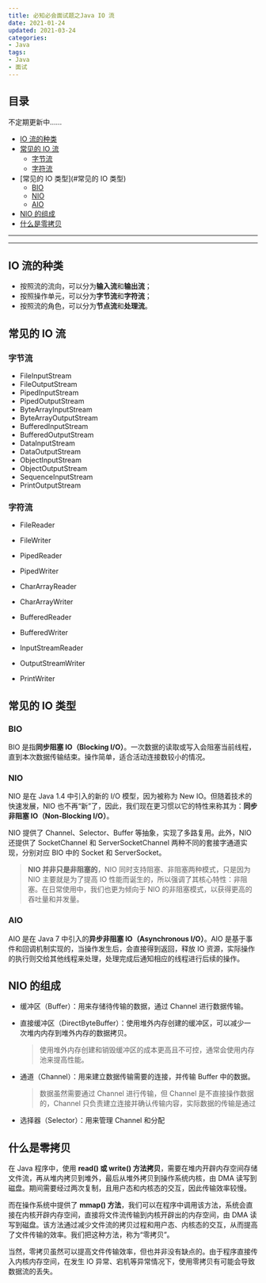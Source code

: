 ```yaml
---
title: 必知必会面试题之Java IO 流
date: 2021-01-24
updated: 2021-03-24
categories:
- Java
tags:
- Java
- 面试
---
```


## 目录

不定期更新中……

- [IO 流的种类](#IO流的种类) 
- [常见的 IO 流](#常见的IO流) 
  - [字节流](#字节流) 
  - [字符流](#字符流) 
- [常见的 IO 类型](#常见的 IO 类型) 
  - [BIO](#BIO) 
  - [NIO](#NIO) 
  - [AIO](#AIO) 
- [NIO 的组成](#NIO的组成) 
- [什么是零拷贝](#什么是零拷贝) 

---

<!--more-->

---

## IO 流的种类

- 按照流的流向，可以分为**输入流**和**输出流**；
- 按照操作单元，可以分为**字节流**和**字符流**；
- 按照流的角色，可以分为**节点流**和**处理流**。

## 常见的 IO 流

### 字节流

- FileInputStream
- FileOutputStream
- PipedInputStream
- PipedOutputStream
- ByteArrayInputStream
- ByteArrayOutputStream
- BufferedInputStream
- BufferedOutputStream
- DataInputStream
- DataOutputStream
- ObjectInputStream
- ObjectOutputStream
- SequenceInputStream
- PrintOutputStream

### 字符流

- FileReader
- FileWriter
- PipedReader
- PipedWriter
- CharArrayReader
- CharArrayWriter
- BufferedReader
- BufferedWriter
- InputStreamReader

- OutputStreamWriter
- PrintWriter

## 常见的 IO 类型

### BIO

BIO 是指**同步阻塞 IO（Blocking I/O）**。一次数据的读取或写入会阻塞当前线程，直到本次数据传输结束。操作简单，适合活动连接数较小的情况。

### NIO

NIO 是在 Java 1.4 中引入的新的 I/O 模型，因为被称为 New IO。但随着技术的快速发展，NIO 也不再“新”了，因此，我们现在更习惯以它的特性来称其为：**同步非阻塞 IO（Non-Blocking I/O）**。

NIO 提供了 Channel、Selector、Buffer 等抽象，实现了多路复用。此外，NIO 还提供了 SocketChannel 和 ServerSocketChannel 两种不同的套接字通道实现，分别对应 BIO 中的 Socket 和 ServerSocket。

>  **NIO 并非只是非阻塞的**，NIO 同时支持阻塞、非阻塞两种模式，只是因为 NIO 主要就是为了提高 IO 性能而诞生的，所以强调了其核心特性：非阻塞。在日常使用中，我们也更为倾向于 NIO 的非阻塞模式，以获得更高的吞吐量和并发量。

### AIO

AIO 是在 Java 7 中引入的**异步非阻塞 IO（Asynchronous I/O）**。AIO 是基于事件和回调机制实现的，当操作发生后，会直接得到返回，释放 IO 资源，实际操作的执行则交给其他线程来处理，处理完成后通知相应的线程进行后续的操作。

## NIO 的组成

- 缓冲区（Buffer）：用来存储待传输的数据，通过 Channel 进行数据传输。

- 直接缓冲区（DirectByteBuffer）：使用堆外内存创建的缓冲区，可以减少一次堆内内存到堆外内存的数据拷贝。

  > 使用堆外内存创建和销毁缓冲区的成本更高且不可控，通常会使用内存池来提高性能。

- 通道（Channel）：用来建立数据传输需要的连接，并传输 Buffer 中的数据。

  > 数据虽然需要通过 Channel 进行传输，但 Channel 是不直接操作数据的，Channel 只负责建立连接并确认传输内容，实际数据的传输是通过

- 选择器（Selector）：用来管理 Channel 和分配

## 什么是零拷贝

在 Java 程序中，使用 **read() 或 write() 方法拷贝**，需要在堆内开辟内存空间存储文件流，再从堆内拷贝到堆外，最后从堆外拷贝到操作系统内核，由 DMA 读写到磁盘。期间需要经过两次复制，且用户态和内核态的交互，因此传输效率较慢。

而在操作系统中提供了 **mmap() 方法**，我们可以在程序中调用该方法，系统会直接在内核开辟内存空间，直接将文件流传输到内核开辟出的内存空间，由 DMA 读写到磁盘。该方法通过减少文件流的拷贝过程和用户态、内核态的交互，从而提高了文件传输的效率。我们把这种方法，称为“零拷贝”。

当然，零拷贝虽然可以提高文件传输效率，但也并非没有缺点的。由于程序直接传入内核内存空间，在发生 IO 异常、宕机等异常情况下，使用零拷贝有可能会导致数据流的丢失。